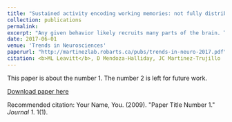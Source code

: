 ```yaml
---
title: "Sustained activity encoding working memories: not fully distributed"
collection: publications
permalink:
excerpt: "Any given behavior likely recruits many parts of the brain. Thus a major challenge in neuroscience is designing experiments that can precisely control for and dissociate the components of a behavior that rely on different neurons or brain regions. The same behavior may be studied in very different ways across different experiments, providing additional challenges when one tries to draw generalizations or integrate across studies. The study of working memory (WM) is certainly not exempt from these challenges. Neuronal activity in the absence of stimulus input (i.e. neurons activating once the item to remember disappears) is widely considered to be a neural mechanism for WM. This phenomenon was once thought to be limited to certain regions of cortex, but a number of recent studies have proposed that this sustained firing is a ubiquitous property of cortical neurons; neurons pretty much everywhere are capable of maintaining WM. We investigated the merits of this claim by conducting a comprehensive review of over 150 studies, primarily in primates. <b>We found robust evidence that prefrontal, parietal, and inferotemporal cortices (typically considered “higher” brain areas) exhibit sustained activity during WM tasks, whereas accounts of WM-related activity in early sensory areas are rare and strongly qualified. We also provide a compelling explanation for why fMRI studies often find the opposite result</b>. I created an [<u>interactive brain map</u>](http://mleavitt.net/WM_BrainMap/) to convey the results from our review. We invite researchers to contribute to keeping it timely by notifying us of novel or overlooked studies."
date: 2017-06-01
venue: 'Trends in Neurosciences'
paperurl: "http://martinezlab.robarts.ca/pubs/trends-in-neuro-2017.pdf"
citation: <b>ML Leavitt</b>, D Mendoza-Halliday, JC Martinez-Trujillo
---
```

This paper is about the number 1. The number 2 is left for future work.

[Download paper here](http://academicpages.github.io/files/paper1.pdf)

Recommended citation: Your Name, You. (2009). "Paper Title Number 1." <i>Journal 1</i>. 1(1).
